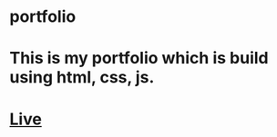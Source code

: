 # portfolio
# This is my portfolio which is build using html, css, js.

# [Live](https://ayushi-810.github.io/portfolio/)

<!-- # I build this to enhance my web development skills. -->

<!-- # if you want to contribute then do the following steps

    1 fork this repo
    2 do your things for improving this portfolio
    3 make pull request
    4 I will accept your pull request if the pull request not contains unnecessary code  -->

<!--    #learnTogether #loveJS #comfortableWithOnlyJS  -->
